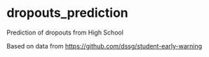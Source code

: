 # dropouts_prediction
Prediction of dropouts from High School

Based on data from https://github.com/dssg/student-early-warning
